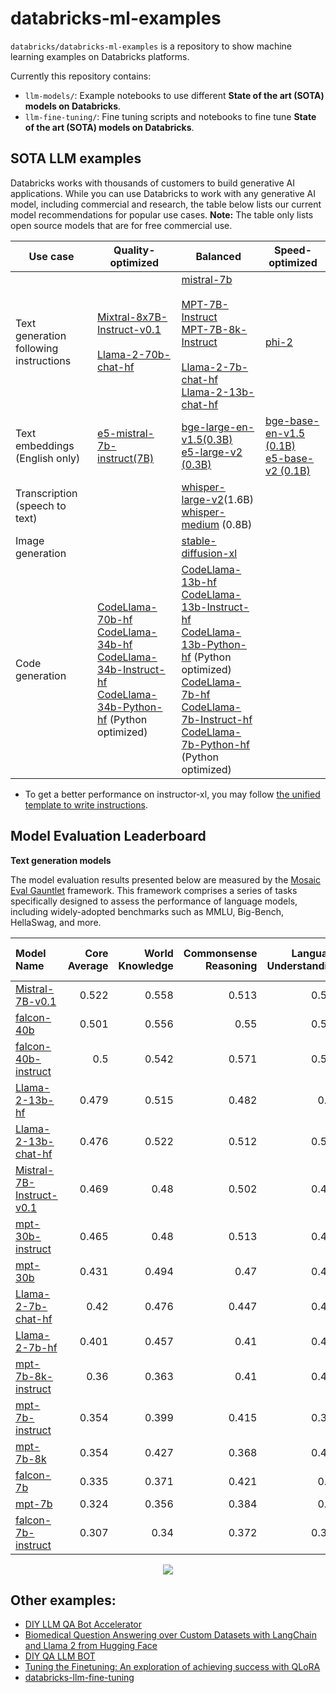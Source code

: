 

# databricks-ml-examples

`databricks/databricks-ml-examples` is a repository to show machine learning examples on Databricks platforms.

Currently this repository contains:
- `llm-models/`: Example notebooks to use different **State of the art (SOTA) models on Databricks**.
- `llm-fine-tuning/`: Fine tuning scripts and notebooks to fine tune **State of the art (SOTA) models on Databricks**.

## SOTA LLM examples

Databricks works with thousands of customers to build generative AI applications. While you can use Databricks to work with any generative AI model, including commercial and research, the table below lists our current model recommendations for popular use cases. **Note:** The table only lists open source models that are for free commercial use. 

<!---
<style>
table th:first-of-type {
    width: 10%;
}
table th:nth-of-type(2) {
    width: 30%;
}
table th:nth-of-type(3) {
    width: 30%;
}
table th:nth-of-type(4) {
    width: 30%;
}
</style>
-->

| Use case                               | Quality-optimized                                                                                                                                                                                                                                                 | Balanced                                                                                                                                                                                                                                                                                                                                                                                                                                                                                                                           | Speed-optimized                                                                                          |
|----------------------------------------|-------------------------------------------------------------------------------------------------------------------------------------------------------------------------------------------------------------------------------------------------------------------|------------------------------------------------------------------------------------------------------------------------------------------------------------------------------------------------------------------------------------------------------------------------------------------------------------------------------------------------------------------------------------------------------------------------------------------------------------------------------------------------------------------------------------|----------------------------------------------------------------------------------------------------------|
| Text generation following instructions | [Mixtral-8x7B-Instruct-v0.1](llm-models/mixtral-8x7b)  <br> <br> [Llama-2-70b-chat-hf](llm-models/llamav2/llamav2-70b)                                                                                                                                                       | [mistral-7b](llm-models/mistral/mistral-7b) <br><br> [MPT-7B-Instruct](llm-models/mpt/mpt-7b) <br> [MPT-7B-8k-Instruct](llm-models/mpt/mpt-7b-8k) <br> <br> [Llama-2-7b-chat-hf](llm-models/llamav2/llamav2-7b) <br> [Llama-2-13b-chat-hf](llm-models/llamav2/llamav2-13b)                                                                                                                                                                                                                                                         |  [phi-2](llm-models/phi-2)                                          |
| Text embeddings (English only)         |   [e5-mistral-7b-instruct(7B)](llm-models/embedding/e5-mistral-7b-instruct)                                                                                                                                                                                               | [bge-large-en-v1.5(0.3B)](llm-models/embedding/bge) <br> [e5-large-v2 (0.3B)](llm-models/embedding/e5-v2)                                                                                                                                                                                                                                                                                                                                                                                                                | [bge-base-en-v1.5 (0.1B)](llm-models/embedding/bge) <br> [e5-base-v2 (0.1B)](llm-models/embedding/e5-v2) |
| Transcription (speech to text)         |                                                                                                                                                                                                                                                                   | [whisper-large-v2](llm-models/transcription/whisper)(1.6B) <br> [whisper-medium](llm-models/transcription/whisper) (0.8B)                                                                                                                                                                                                                                                                                                                                                                                                          |                                                                                                          |
| Image generation                       |                                                                                                                                                                                                                                                                   | [stable-diffusion-xl](llm-models/image_generation/stable_diffusion)                                                                                                                                                                                                                                                                                                                                                                                                                                                                |                                                                                                          |
| Code generation                        | [CodeLlama-70b-hf](llm-models/code_generation/codellama/codellama-70b) [CodeLlama-34b-hf](llm-models/code_generation/codellama/codellama-34b) <br> [CodeLlama-34b-Instruct-hf](llm-models/code_generation/codellama/codellama-34b) <br> [CodeLlama-34b-Python-hf](llm-models/code_generation/codellama/codellama-34b) (Python optimized) | [CodeLlama-13b-hf](llm-models/code_generation/codellama/codellama-13b) <br> [CodeLlama-13b-Instruct-hf](llm-models/code_generation/codellama/codellama-13b) <br> [CodeLlama-13b-Python-hf](llm-models/code_generation/codellama/codellama-13b) (Python optimized) <br> [CodeLlama-7b-hf](llm-models/code_generation/codellama/codellama-7b) <br> [CodeLlama-7b-Instruct-hf](llm-models/code_generation/codellama/codellama-7b) <br> [CodeLlama-7b-Python-hf](llm-models/code_generation/codellama/codellama-7b) (Python optimized) |                                                                                                          |

* To get a better performance on instructor-xl, you may follow [the unified template to write instructions](https://huggingface.co/hkunlp/instructor-xl#calculate-embeddings-for-your-customized-texts).

## Model Evaluation Leaderboard
**Text generation models**

The model evaluation results presented below are measured by the [Mosaic Eval Gauntlet](https://www.mosaicml.com/llm-evaluation) framework. This framework comprises a series of tasks specifically designed to assess the performance of language models, including widely-adopted benchmarks such as MMLU, Big-Bench, HellaSwag, and more.

| Model Name                                                                            |   Core Average |   World Knowledge |   Commonsense Reasoning |   Language Understanding |   Symbolic Problem Solving |   Reading Comprehension |
|:--------------------------------------------------------------------------------------|---------------:|------------------:|------------------------:|-------------------------:|---------------------------:|------------------------:|
| [Mistral-7B-v0.1](https://huggingface.co/mistralai/Mistral-7B-v0.1)                   |          0.522 |             0.558 |                   0.513 |                    0.555 |                      0.342 |                   0.641 |
| [falcon-40b](https://huggingface.co/tiiuae/falcon-40b)                                |          0.501 |             0.556 |                   0.55  |                    0.535 |                      0.269 |                   0.597 |
| [falcon-40b-instruct](https://huggingface.co/tiiuae/falcon-40b-instruct)              |          0.5   |             0.542 |                   0.571 |                    0.544 |                      0.264 |                   0.58  |
| [Llama-2-13b-hf](https://huggingface.co/meta-llama/Llama-2-13b-hf)                    |          0.479 |             0.515 |                   0.482 |                    0.52  |                      0.279 |                   0.597 |
| [Llama-2-13b-chat-hf](https://huggingface.co/meta-llama/Llama-2-13b-chat-hf)          |          0.476 |             0.522 |                   0.512 |                    0.514 |                      0.271 |                   0.559 |
| [Mistral-7B-Instruct-v0.1](https://huggingface.co/mistralai/Mistral-7B-Instruct-v0.1) |          0.469 |             0.48  |                   0.502 |                    0.492 |                      0.266 |                   0.604 |
| [mpt-30b-instruct](https://huggingface.co/mosaicml/mpt-30b-instruct)                  |          0.465 |             0.48  |                   0.513 |                    0.494 |                      0.238 |                   0.599 |
| [mpt-30b](https://huggingface.co/mosaicml/mpt-30b)                                    |          0.431 |             0.494 |                   0.47  |                    0.477 |                      0.234 |                   0.481 |
| [Llama-2-7b-chat-hf](https://huggingface.co/meta-llama/Llama-2-7b-chat-hf)            |          0.42  |             0.476 |                   0.447 |                    0.478 |                      0.221 |                   0.478 |
| [Llama-2-7b-hf](https://huggingface.co/meta-llama/Llama-2-7b-hf)                      |          0.401 |             0.457 |                   0.41  |                    0.454 |                      0.217 |                   0.465 |
| [mpt-7b-8k-instruct](https://huggingface.co/mosaicml/mpt-7b-8k-instruct)              |          0.36  |             0.363 |                   0.41  |                    0.405 |                      0.165 |                   0.458 |
| [mpt-7b-instruct](https://huggingface.co/mosaicml/mpt-7b-instruct)                    |          0.354 |             0.399 |                   0.415 |                    0.372 |                      0.171 |                   0.415 |
| [mpt-7b-8k](https://huggingface.co/mosaicml/mpt-7b-8k)                                |          0.354 |             0.427 |                   0.368 |                    0.426 |                      0.171 |                   0.378 |
| [falcon-7b](https://huggingface.co/tiiuae/falcon-7b)                                  |          0.335 |             0.371 |                   0.421 |                    0.37  |                      0.159 |                   0.355 |
| [mpt-7b](https://huggingface.co/mosaicml/mpt-7b)                                      |          0.324 |             0.356 |                   0.384 |                    0.38  |                      0.163 |                   0.336 |
| [falcon-7b-instruct](https://huggingface.co/tiiuae/falcon-7b-instruct)                |          0.307 |             0.34  |                   0.372 |                    0.333 |                      0.108 |                   0.38  |

<p align="center">
  <img src="https://github.com/databricks/databricks-ml-examples/assets/12763339/acdfb7ce-c233-4ede-884c-4e0b4ce0a4f6" />
</p>

## Other examples:

- [DIY LLM QA Bot Accelerator](https://github.com/databricks-industry-solutions/diy-llm-qa-bot)
- [Biomedical Question Answering over Custom Datasets with LangChain and Llama 2 from Hugging Face](https://github.com/databricks-industry-solutions/hls-llm-doc-qa)
- [DIY QA LLM BOT](https://github.com/puneet-jain159/DSS_LLM_QA_Retrieval_Session/tree/main)
- [Tuning the Finetuning: An exploration of achieving success with QLoRA](https://github.com/avisoori-databricks/Tuning-the-Finetuning)
- [databricks-llm-fine-tuning](https://github.com/mshtelma/databricks-llm-fine-tuning)
